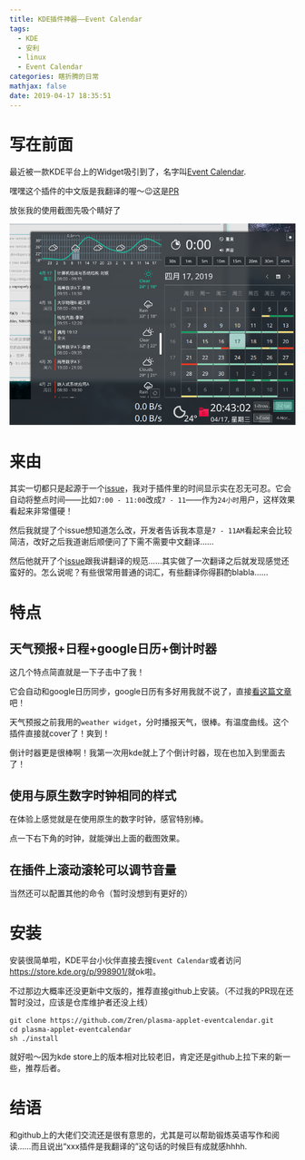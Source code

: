 ```yaml
---
title: KDE插件神器——Event Calendar
tags:
  - KDE
  - 安利
  - linux
  - Event Calendar
categories: 瞎折腾的日常
mathjax: false
date: 2019-04-17 18:35:51
---
```


# 写在前面

最近被一款KDE平台上的Widget吸引到了，名字叫[Event Calendar](https://github.com/Zren/plasma-applet-eventcalendar).

嘿嘿这个插件的中文版是我翻译的喔～:wink:这是[PR](https://github.com/Zren/plasma-applet-eventcalendar/pull/71)

放张我的使用截图先吸个睛好了

![Event Calendar](KDE插件神器——Event-Calendar/1555505069475.png)

<!-- more -->

# 来由

其实一切都只是起源于一个[issue](https://github.com/Zren/plasma-applet-eventcalendar/issues/67)，我对于插件里的时间显示实在忍无可忍。它会自动将整点时间——比如`7:00 - 11:00`改成`7 - 11`——作为`24小时`用户，这样效果看起来非常僵硬！

然后我就提了个issue想知道怎么改，开发者告诉我本意是`7 - 11AM`看起来会比较简洁，改好之后我道谢后顺便问了下需不需要中文翻译……

然后他就开了个[issue](<https://github.com/Zren/plasma-applet-eventcalendar/issues/69>)跟我讲翻译的规范……其实做了一次翻译之后就发现感觉还蛮好的。怎么说呢？有些很常用普通的词汇，有些翻译你得斟酌blabla……

# 特点

## 天气预报+日程+google日历+倒计时器

这几个特点简直就是一下子击中了我！

它会自动和google日历同步，google日历有多好用我就不说了，直接[看这篇文章](<https://www.zhihu.com/question/21146939>)吧！

天气预报之前我用的`weather widget`，分时播报天气，很棒。有温度曲线。这个插件直接就cover了！爽到！

倒计时器更是很棒啊！我第一次用kde就上了个倒计时器，现在也加入到里面去了！

## 使用与原生数字时钟相同的样式

在体验上感觉就是在使用原生的数字时钟，感官特别棒。

点一下右下角的时钟，就能弹出上面的截图效果。

## 在插件上滚动滚轮可以调节音量

当然还可以配置其他的命令（暂时没想到有更好的）

# 安装

安装很简单啦，KDE平台小伙伴直接去搜`Event Calendar`或者访问<https://store.kde.org/p/998901/>就ok啦。

不过那边大概率还没更新中文版的，推荐直接github上安装。（不过我的PR现在还暂时没过，应该是仓库维护者还没上线）

```shell
git clone https://github.com/Zren/plasma-applet-eventcalendar.git
cd plasma-applet-eventcalendar
sh ./install
```

就好啦～因为kde store上的版本相对比较老旧，肯定还是github上拉下来的新一些，推荐后者。

# 结语

和github上的大佬们交流还是很有意思的，尤其是可以帮助锻炼英语写作和阅读……而且说出“xxx插件是我翻译的”这句话的时候巨有成就感hhhh.

